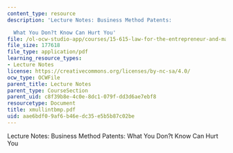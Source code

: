 ```yaml
---
content_type: resource
description: 'Lecture Notes: Business Method Patents:

  What You Don?t Know Can Hurt You'
file: /ol-ocw-studio-app/courses/15-615-law-for-the-entrepreneur-and-manager-spring-2003/aae6bdf09af6b46edc35e5b5b87c02be_xmullintbmp.pdf
file_size: 177618
file_type: application/pdf
learning_resource_types:
- Lecture Notes
license: https://creativecommons.org/licenses/by-nc-sa/4.0/
ocw_type: OCWFile
parent_title: Lecture Notes
parent_type: CourseSection
parent_uid: c8f39b8e-4c0e-8dc1-079f-dd3d6ae7ebf8
resourcetype: Document
title: xmullintbmp.pdf
uid: aae6bdf0-9af6-b46e-dc35-e5b5b87c02be
---
```

Lecture Notes: Business Method Patents:
What You Don?t Know Can Hurt You